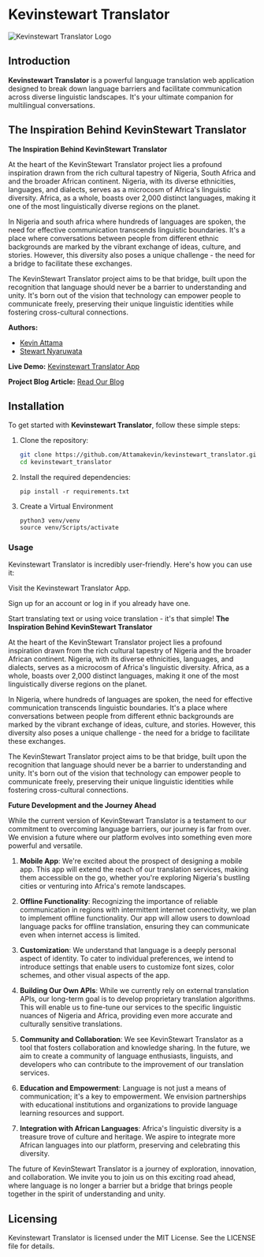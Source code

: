 # Kevinstewart Translator

![Kevinstewart Translator Logo](path_to_your_logo_image)

## Introduction

**Kevinstewart Translator** is a powerful language translation web application designed to break down language barriers and facilitate communication across diverse linguistic landscapes. It's your ultimate companion for multilingual conversations.

## The Inspiration Behind KevinStewart Translator
**The Inspiration Behind KevinStewart Translator**

At the heart of the KevinStewart Translator project lies a profound inspiration drawn from the rich cultural tapestry of Nigeria, South Africa and  and the broader African continent. Nigeria, with its diverse ethnicities, languages, and dialects, serves as a microcosm of Africa's linguistic diversity. Africa, as a whole, boasts over 2,000 distinct languages, making it one of the most linguistically diverse regions on the planet.

In Nigeria and south africa where hundreds of languages are spoken, the need for effective communication transcends linguistic boundaries. It's a place where conversations between people from different ethnic backgrounds are marked by the vibrant exchange of ideas, culture, and stories. However, this diversity also poses a unique challenge - the need for a bridge to facilitate these exchanges.

The KevinStewart Translator project aims to be that bridge, built upon the recognition that language should never be a barrier to understanding and unity. It's born out of the vision that technology can empower people to communicate freely, preserving their unique linguistic identities while fostering cross-cultural connections.
 

**Authors:**
- [Kevin Attama](https://www.linkedin.com/in/kevinattamasoftwareengineer)
- [Stewart Nyaruwata](https://www.linkedin.com/in/stewart27/)

**Live Demo:** [Kevinstewart Translator App](link_to_deployed_site)

**Project Blog Article:** [Read Our Blog](https://medium.com/@nyaruwatastewart27/blog-post-b648530b915b)

## Installation

To get started with **Kevinstewart Translator**, follow these simple steps:

1. Clone the repository:

   ```bash
   git clone https://github.com/Attamakevin/kevinstewart_translator.git
   cd kevinstewart_translator
   
2. Install the required dependencies:
   ```pip
   pip install -r requirements.txt
3. Create  a Virtual Environment
   ```
   python3 venv/venv
   source venv/Scripts/activate
### Usage
Kevinstewart Translator is incredibly user-friendly. Here's how you can use it:

Visit the Kevinstewart Translator App.

Sign up for an account or log in if you already have one.

Start translating text or using voice translation - it's that simple!
**The Inspiration Behind KevinStewart Translator**

At the heart of the KevinStewart Translator project lies a profound inspiration drawn from the rich cultural tapestry of Nigeria and the broader African continent. Nigeria, with its diverse ethnicities, languages, and dialects, serves as a microcosm of Africa's linguistic diversity. Africa, as a whole, boasts over 2,000 distinct languages, making it one of the most linguistically diverse regions on the planet.

In Nigeria, where hundreds of languages are spoken, the need for effective communication transcends linguistic boundaries. It's a place where conversations between people from different ethnic backgrounds are marked by the vibrant exchange of ideas, culture, and stories. However, this diversity also poses a unique challenge - the need for a bridge to facilitate these exchanges.

The KevinStewart Translator project aims to be that bridge, built upon the recognition that language should never be a barrier to understanding and unity. It's born out of the vision that technology can empower people to communicate freely, preserving their unique linguistic identities while fostering cross-cultural connections.

**Future Development and the Journey Ahead**

While the current version of KevinStewart Translator is a testament to our commitment to overcoming language barriers, our journey is far from over. We envision a future where our platform evolves into something even more powerful and versatile.

1. **Mobile App**: We're excited about the prospect of designing a mobile app. This app will extend the reach of our translation services, making them accessible on the go, whether you're exploring Nigeria's bustling cities or venturing into Africa's remote landscapes.

2. **Offline Functionality**: Recognizing the importance of reliable communication in regions with intermittent internet connectivity, we plan to implement offline functionality. Our app will allow users to download language packs for offline translation, ensuring they can communicate even when internet access is limited.

3. **Customization**: We understand that language is a deeply personal aspect of identity. To cater to individual preferences, we intend to introduce settings that enable users to customize font sizes, color schemes, and other visual aspects of the app.

4. **Building Our Own APIs**: While we currently rely on external translation APIs, our long-term goal is to develop proprietary translation algorithms. This will enable us to fine-tune our services to the specific linguistic nuances of Nigeria and Africa, providing even more accurate and culturally sensitive translations.

5. **Community and Collaboration**: We see KevinStewart Translator as a tool that fosters collaboration and knowledge sharing. In the future, we aim to create a community of language enthusiasts, linguists, and developers who can contribute to the improvement of our translation services.

6. **Education and Empowerment**: Language is not just a means of communication; it's a key to empowerment. We envision partnerships with educational institutions and organizations to provide language learning resources and support.

7. **Integration with African Languages**: Africa's linguistic diversity is a treasure trove of culture and heritage. We aspire to integrate more African languages into our platform, preserving and celebrating this diversity.

The future of KevinStewart Translator is a journey of exploration, innovation, and collaboration. We invite you to join us on this exciting road ahead, where language is no longer a barrier but a bridge that brings people together in the spirit of understanding and unity.
## Licensing
Kevinstewart Translator is licensed under the MIT License. See the LICENSE file for details.

